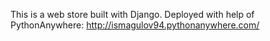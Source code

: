 This is a web store built with Django. Deployed with help of PythonAnywhere: http://ismagulov94.pythonanywhere.com/
